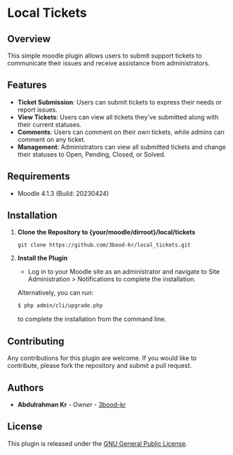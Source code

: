 # Local Tickets

## Overview
This simple moodle plugin allows users to submit support tickets to communicate their issues and receive assistance from administrators.

## Features
- **Ticket Submission**: Users can submit tickets to express their needs or report issues.
- **View Tickets**: Users can view all tickets they've submitted along with their current statuses.
- **Comments**: Users can comment on their own tickets, while admins can comment on any ticket.
- **Management**: Administrators can view all submitted tickets and change their statuses to Open, Pending, Closed, or Solved.

## Requirements
- Moodle 4.1.3 (Build: 20230424)


## Installation

1. **Clone the Repository to {your/moodle/dirroot}/local/tickets**
     ```
     git clone https://github.com/3bood-kr/local_tickets.git
     ```

2. **Install the Plugin**
   - Log in to your Moodle site as an administrator and navigate to Site Administration > Notifications to complete the installation. <br>

   Alternatively, you can run:
    ```bash
    $ php admin/cli/upgrade.php
    ```
   to complete the installation from the command line.



## Contributing

Any contributions for this plugin are welcome. If you would like to contribute, please fork the repository and submit a pull request.

## Authors

- **Abdulrahman Kr** - *Owner* - [3bood-kr](https://github.com/3bood-kr)

## License

This plugin is released under the [GNU General Public License](http://www.gnu.org/copyleft/gpl.html).



